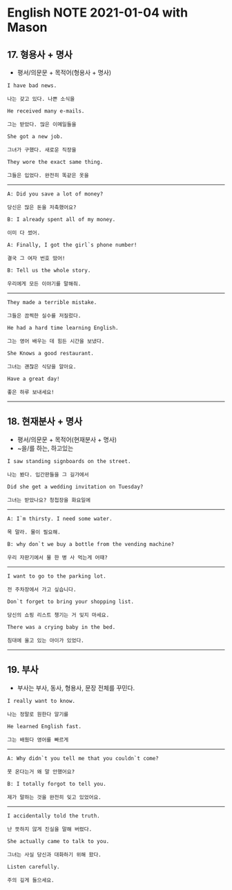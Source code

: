 # English NOTE 2021-01-04 with Mason

## 17. 형용사 + 명사
- 평서/의문문 + 목적어(형용사 + 명사)
```
I have bad news.

나는 갖고 있다. 나쁜 소식을
```
```
He received many e-mails.

그는 받았다. 많은 이메일들을
```
```
She got a new job.

그녀가 구했다. 새로운 직장을
```
```
They wore the exact same thing.

그들은 입었다. 완전히 똑같은 옷을
```
---
```
A: Did you save a lot of money?

당신은 많은 돈을 저축했어요?

B: I already spent all of my money.

이미 다 썼어.
```
```
A: Finally, I got the girl`s phone number!

결국 그 여자 번호 땄어!

B: Tell us the whole story.

우리에게 모든 이야기를 말해줘.
```
---
```
They made a terrible mistake.

그들은 끔찍한 실수를 저질렀다.
```
```
He had a hard time learning English.

그는 영어 배우는 데 힘든 시간을 보냈다.
```
```
She Knows a good restaurant.

그녀는 괜찮은 식당을 알아요.
```
```
Have a great day!

좋은 하루 보내세요!
```
---
## 18. 현재분사 + 명사
- 평서/의문문 + 목적어(현재분사 + 명사)
- ~을/를 하는, 하고있는
```
I saw standing signboards on the street.

나는 봤다. 입간판들을 그 길가에서
```
```
Did she get a wedding invitation on Tuesday?

그녀는 받았나요? 청첩장을 화요일에
```
---
```
A: I`m thirsty. I need some water.

목 말라. 물이 필요해.

B: why don`t we buy a bottle from the vending machine?

우리 자판기에서 물 한 병 사 먹는게 어때?
```
---
```
I want to go to the parking lot.

전 주차장에서 가고 싶습니다.
```
```
Don`t forget to bring your shopping list.

당신의 쇼핑 리스트 챙기는 거 잊지 마세요.
```
```
There was a crying baby in the bed.

침대에 울고 있는 아이가 있었다.
```
---
## 19. 부사
- 부사는 부사, 동사, 형용사, 문장 전체를 꾸민다.
```
I really want to know.

나는 정말로 원한다 알기를
```
```
He learned English fast.

그는 배웠다 영어를 빠르게
```
---
```
A: Why didn`t you tell me that you couldn`t come?

못 온다는거 왜 말 안했어요?

B: I totally forgot to tell you.

제가 말하는 것을 완전히 잊고 있었어요.
```
---
```
I accidentally told the truth.

난 뜻하지 않게 진실을 말해 버렸다.
```
```
She actually came to talk to you.

그녀는 사실 당신과 대화하기 위해 왔다.
```
```
Listen carefully.

주의 깊게 들으세요.
```